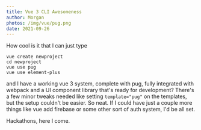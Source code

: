 ```yaml
---
title: Vue 3 CLI Awesomeness
author: Morgan
photos: /img/vue/pug.png
date: 2021-09-26
---
```

How cool is it that I can just type
```shell
vue create newproject
cd newproject
vue use pug
vue use element-plus
```
and I have a working vue 3 system, complete with pug<!-- more -->, fully integrated with webpack and a UI component library that's ready for development? There's a few minor tweaks needed like setting `template="pug"` on the templates, but the setup couldn't be easier. So neat. If I could have just a couple more things like vue add firebase or some other sort of auth system, I'd be all set.

Hackathons, here I come.